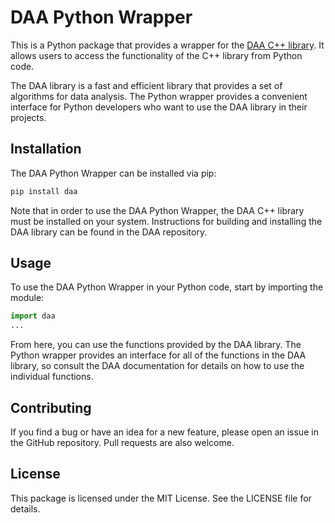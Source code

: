 # DAA Python Wrapper

This is a Python package that provides a wrapper for the
[DAA C++ library](https://github.com/Tomcat-42/daa). It allows users to access
the functionality of the C++ library from Python code.

The DAA library is a fast and efficient library that provides a set of
algorithms for data analysis. The Python wrapper provides a convenient interface
for Python developers who want to use the DAA library in their projects.

## Installation

The DAA Python Wrapper can be installed via pip:

```python
pip install daa
```

Note that in order to use the DAA Python Wrapper, the DAA C++ library must be
installed on your system. Instructions for building and installing the DAA
library can be found in the DAA repository.

## Usage

To use the DAA Python Wrapper in your Python code, start by importing the
module:

```python
import daa
...
```

From here, you can use the functions provided by the DAA library. The Python
wrapper provides an interface for all of the functions in the DAA library, so
consult the DAA documentation for details on how to use the individual
functions.

## Contributing

If you find a bug or have an idea for a new feature, please open an issue in the
GitHub repository. Pull requests are also welcome.

## License

This package is licensed under the MIT License. See the LICENSE file for
details.
